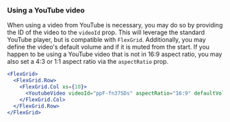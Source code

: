 ### Using a YouTube video

When using a video from YouTube is necessary, you may do so by providing the ID of the video to the `videoId` prop. This will leverage the standard YouTube player, but is compatible with `FlexGrid`. Additionally, you may define the video's default volume and if it is muted from the start. If you happen to be using a YouTube video that is not in 16:9 aspect ratio, you may also set a 4:3 or 1:1 aspect ratio via the `aspectRatio` prop.

```jsx
<FlexGrid>
  <FlexGrid.Row>
    <FlexGrid.Col xs={10}>
      <YoutubeVideo videoId="ppF-fn37SDs" aspectRatio="16:9" defaultVolume={0.2} />
    </FlexGrid.Col>
  </FlexGrid.Row>
</FlexGrid>
```
